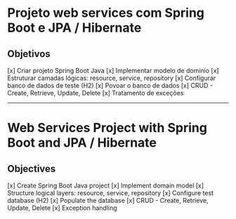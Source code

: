 # Projeto web services com Spring Boot e JPA / Hibernate 
## Objetivos 
 [x] Criar projeto Spring Boot Java 
 [x] Implementar modelo de domínio 
 [x] Estruturar camadas lógicas: resource, service, repository 
 [x] Configurar banco de dados de teste (H2) 
 [x] Povoar o banco de dados 
 [x] CRUD - Create, Retrieve, Update, Delete 
 [x] Tratamento de exceções 

 ---------------------------------------------------------------

 # Web Services Project with Spring Boot and JPA / Hibernate
## Objectives
[x] Create Spring Boot Java project
[x] Implement domain model
[x] Structure logical layers: resource, service, repository
[x] Configure test database (H2)
[x] Populate the database
[x] CRUD - Create, Retrieve, Update, Delete
[x] Exception handling
